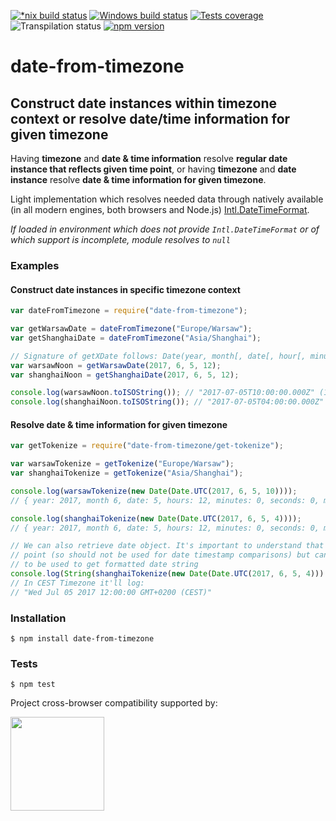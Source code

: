 [![*nix build status][nix-build-image]][nix-build-url]
[![Windows build status][win-build-image]][win-build-url]
[![Tests coverage][cov-image]][cov-url]
![Transpilation status][transpilation-image]
[![npm version][npm-image]][npm-url]

# date-from-timezone

## Construct date instances within timezone context or resolve date/time information for given timezone

Having **timezone** and **date & time information** resolve **regular date instance that reflects given time point**, or
having **timezone** and **date instance** resolve **date & time information for given timezone**.

Light implementation which resolves needed data through natively available (in all modern engines, both browsers and Node.js) [Intl.DateTimeFormat](http://www.ecma-international.org/ecma-402/1.0/#sec-12.1).

_If loaded in environment which does not provide `Intl.DateTimeFormat` or of which support is incomplete, module resolves to `null`_

### Examples

#### Construct date instances in specific timezone context

```javascript
var dateFromTimezone = require("date-from-timezone");

var getWarsawDate = dateFromTimezone("Europe/Warsaw");
var getShanghaiDate = dateFromTimezone("Asia/Shanghai");

// Signature of getXDate follows: Date(year, month[, date[, hour[, minutes[, seconds[, milliseconds]]]]])
var warsawNoon = getWarsawDate(2017, 6, 5, 12);
var shanghaiNoon = getShanghaiDate(2017, 6, 5, 12);

console.log(warsawNoon.toISOString()); // "2017-07-05T10:00:00.000Z" (12PM in Warsaw was at 10AM UTC)
console.log(shanghaiNoon.toISOString()); // "2017-07-05T04:00:00.000Z" (12PM in Shanghai was at 4AM UTC)
```

#### Resolve date & time information for given timezone

```javascript
var getTokenize = require("date-from-timezone/get-tokenize");

var warsawTokenize = getTokenize("Europe/Warsaw");
var shanghaiTokenize = getTokenize("Asia/Shanghai");

console.log(warsawTokenize(new Date(Date.UTC(2017, 6, 5, 10))));
// { year: 2017, month 6, date: 5, hours: 12, minutes: 0, seconds: 0, milliseconds: 0 }

console.log(shanghaiTokenize(new Date(Date.UTC(2017, 6, 5, 4))));
// { year: 2017, month 6, date: 5, hours: 12, minutes: 0, seconds: 0, milliseconds: 0 }

// We can also retrieve date object. It's important to understand that it won't reflect given time
// point (so should not be used for date timestamp comparisons) but can be used as interim value
// to be used to get formatted date string
console.log(String(shanghaiTokenize(new Date(Date.UTC(2017, 6, 5, 4))).dateObject));
// In CEST Timezone it'll log:
// "Wed Jul 05 2017 12:00:00 GMT+0200 (CEST)"
```

### Installation

    $ npm install date-from-timezone

### Tests

    $ npm test

Project cross-browser compatibility supported by:

<a href="https://browserstack.com"><img src="https://bstacksupport.zendesk.com/attachments/token/Pj5uf2x5GU9BvWErqAr51Jh2R/?name=browserstack-logo-600x315.png" height="150" /></a>

[nix-build-image]: https://semaphoreci.com/api/v1/medikoo-org/date-from-timezone/branches/master/shields_badge.svg
[nix-build-url]: https://semaphoreci.com/medikoo-org/date-from-timezone
[win-build-image]: https://ci.appveyor.com/api/projects/status/9mtwigtdxo1fki8x?svg=true
[win-build-url]: https://ci.appveyor.com/api/project/medikoo/date-from-timezone
[cov-image]: https://img.shields.io/codecov/c/github/medikoo/date-from-timezone.svg
[cov-url]: https://codecov.io/gh/medikoo/date-from-timezone
[transpilation-image]: https://img.shields.io/badge/transpilation-free-brightgreen.svg
[npm-image]: https://img.shields.io/npm/v/date-from-timezone.svg
[npm-url]: https://www.npmjs.com/package/date-from-timezone
